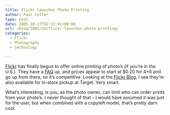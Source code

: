 ```yaml
---
title: Flickr launches Photo Printing
author: Paul Cutler
type: post
date: 2005-10-27T02:13:41+00:00
url: /blog/2005/10/flickr-launches-photo-printing/
categories:
  - Flickr
  - Photography
  - Technology

---
```

[Flickr][1] has finally begun to offer online printing of photo&#8217;s (if you&#8217;re in the U.S.). They have a [FAQ][2] up, and prices appear to start at $0.20 for 4&#215;6 and go up from there, so it&#8217;s competitive. Looking at the [Flickr Blog][3], I see they&#8217;re also available for in-store pickup at Target. Very smart.

What&#8217;s interesting, is you, as the photo owner, can limit who can order prints from your photo&#8217;s. I never thought of that &#8211; I would have assumed it was just for the user, but when combined with a copyleft model, that&#8217;s pretty darn cool.

 [1]: http://www.flickr.com
 [2]: http://www.flickr.com/help/printing/
 [3]: http://blog.flickr.com/flickrblog/2005/10/your_photos_on_.html